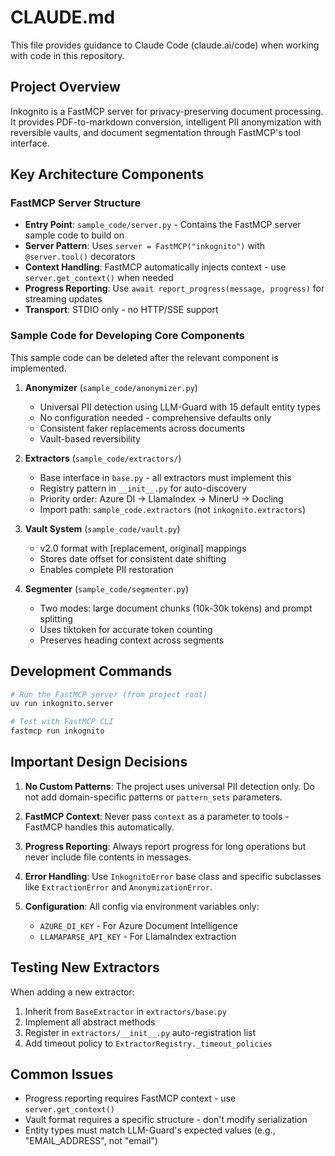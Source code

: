 # CLAUDE.md

This file provides guidance to Claude Code (claude.ai/code) when working with code in this repository.

## Project Overview

Inkognito is a FastMCP server for privacy-preserving document processing. It provides PDF-to-markdown conversion, intelligent PII anonymization with reversible vaults, and document segmentation through FastMCP's tool interface.

## Key Architecture Components

### FastMCP Server Structure

- **Entry Point**: `sample_code/server.py` - Contains the FastMCP server sample code to build on
- **Server Pattern**: Uses `server = FastMCP("inkognito")` with `@server.tool()` decorators
- **Context Handling**: FastMCP automatically injects context - use `server.get_context()` when needed
- **Progress Reporting**: Use `await report_progress(message, progress)` for streaming updates
- **Transport**: STDIO only - no HTTP/SSE support

### Sample Code for Developing Core Components

This sample code can be deleted after the relevant component is implemented.

1. **Anonymizer** (`sample_code/anonymizer.py`)

   - Universal PII detection using LLM-Guard with 15 default entity types
   - No configuration needed - comprehensive defaults only
   - Consistent faker replacements across documents
   - Vault-based reversibility

2. **Extractors** (`sample_code/extractors/`)

   - Base interface in `base.py` - all extractors must implement this
   - Registry pattern in `__init__.py` for auto-discovery
   - Priority order: Azure DI → LlamaIndex → MinerU → Docling
   - Import path: `sample_code.extractors` (not `inkognito.extractors`)

3. **Vault System** (`sample_code/vault.py`)

   - v2.0 format with [replacement, original] mappings
   - Stores date offset for consistent date shifting
   - Enables complete PII restoration

4. **Segmenter** (`sample_code/segmenter.py`)
   - Two modes: large document chunks (10k-30k tokens) and prompt splitting
   - Uses tiktoken for accurate token counting
   - Preserves heading context across segments

## Development Commands

```bash
# Run the FastMCP server (from project root)
uv run inkognito.server

# Test with FastMCP CLI
fastmcp run inkognito
```

## Important Design Decisions

1. **No Custom Patterns**: The project uses universal PII detection only. Do not add domain-specific patterns or `pattern_sets` parameters.

2. **FastMCP Context**: Never pass `context` as a parameter to tools - FastMCP handles this automatically.

3. **Progress Reporting**: Always report progress for long operations but never include file contents in messages.

4. **Error Handling**: Use `InkognitoError` base class and specific subclasses like `ExtractionError` and `AnonymizationError`.

5. **Configuration**: All config via environment variables only:
   - `AZURE_DI_KEY` - For Azure Document Intelligence
   - `LLAMAPARSE_API_KEY` - For LlamaIndex extraction

## Testing New Extractors

When adding a new extractor:

1. Inherit from `BaseExtractor` in `extractors/base.py`
2. Implement all abstract methods
3. Register in `extractors/__init__.py` auto-registration list
4. Add timeout policy to `ExtractorRegistry._timeout_policies`

## Common Issues

- Progress reporting requires FastMCP context - use `server.get_context()`
- Vault format requires a specific structure - don't modify serialization
- Entity types must match LLM-Guard's expected values (e.g., "EMAIL_ADDRESS", not "email")
